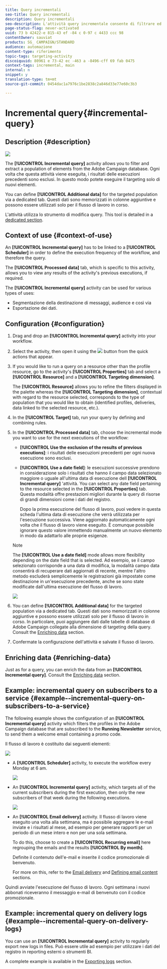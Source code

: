 ```yaml
---
title: Query incrementali
seo-title: Query incrementali
description: Query incrementali
seo-description: L'attività query incrementale consente di filtrare ed estrarre una popolazione di elementi dal database Adobe Campaign.
page-status-flag: never-activated
uuid: 73 b 42422-e 815-43 ef -84 c 0-97 c 4433 ccc 98
contentOwner: sauviat
products: SG_ CAMPAIGN/STANDARD
audience: automazione
content-type: riferimento
topic-tags: targeting-activity
discoiquuid: 80961 e 73-42 ec -463 a -8496-cff 69 fab 0475
context-tags: incremental, main
internal: n
snippet: y
translation-type: tm+mt
source-git-commit: 0454dac1a7976c1be2838c2a846d33e77e60c3b3

---
```



# Incremental query{#incremental-query}

## Description {#description}

![](assets/incremental.png)

The **[!UICONTROL Incremental query]** activity allows you to filter and extract a population of elements from the Adobe Campaign database. Ogni volta che questa attività viene eseguita, i risultati delle esecuzioni precedenti sono esclusi. In questo modo potete eseguire il targeting solo di nuovi elementi.

You can define **[!UICONTROL Additional data]** for the targeted population via a dedicated tab. Questi dati sono memorizzati in colonne aggiuntive e possono essere utilizzati solo per il flusso di lavoro in corso.

L'attività utilizza lo strumento di modifica query. This tool is detailed in a [dedicated section](../../automating/using/editing-queries.md#about-query-editor).

## Context of use {#context-of-use}

An **[!UICONTROL Incremental query]** has to be linked to a **[!UICONTROL Scheduler]** in order to define the execution frequency of the workflow, and therefore the query.

The **[!UICONTROL Processed data]** tab, which is specific to this activity, allows you to view any results of the activity's previous executions, if required.

The **[!UICONTROL Incremental query]** activity can be used for various types of uses:

* Segmentazione della destinazione di messaggi, audience e così via
* Esportazione dei dati.

## Configuration {#configuration}

1. Drag and drop an **[!UICONTROL Incremental query]** activity into your workflow.
1. Select the activity, then open it using the ![](assets/edit_darkgrey-24px.png) button from the quick actions that appear.
1. If you would like to run a query on a resource other than the profile resource, go to the activity's **[!UICONTROL Properties]** tab and select a **[!UICONTROL Resource]** and a **[!UICONTROL Targeting dimension]**.

   The **[!UICONTROL Resource]** allows you to refine the filters displayed in the palette whereas the **[!UICONTROL Targeting dimension]**, contextual with regard to the resource selected, corresponds to the type of population that you would like to obtain (identified profiles, deliveries, data linked to the selected resource, etc.).

1. In the **[!UICONTROL Target]** tab, run your query by defining and combining rules.
1. In the **[!UICONTROL Processed data]** tab, choose the incremental mode you want to use for the next executions of the workflow:

   * **[!UICONTROL Use the exclusion of the results of previous executions]**: i risultati delle esecuzioni precedenti per ogni nuova esecuzione sono esclusi.
   * **[!UICONTROL Use a date field]**: le esecuzioni successive prendono in considerazione solo i risultati che hanno il campo data selezionato maggiore o uguale all'ultima data di esecuzione dell **[!UICONTROL Incremental query]** 'attività. You can select any date field pertaining to the resource selected in the **[!UICONTROL Properties]** tab. Questa modalità offre prestazioni migliori durante la query di risorse di grandi dimensioni come i dati del registro.

      Dopo la prima esecuzione del flusso di lavoro, puoi vedere in questa scheda l'ultima data di esecuzione che verrà utilizzata per l'esecuzione successiva. Viene aggiornato automaticamente ogni volta che il flusso di lavoro viene eseguito. È comunque possibile ignorare questo valore immettendo manualmente un nuovo elemento in modo da adattarlo alle proprie esigenze.
   >[!NOTE]
   >
   >The **[!UICONTROL Use a date field]** mode allows more flexibility depending on the date field that is selected. Ad esempio, se il campo selezionato corrisponde a una data di modifica, la modalità campo data consentirà di recuperare dati aggiornati di recente, mentre l'altro metodo escluderà semplicemente le registrazioni già impostate come destinazione in un'esecuzione precedente, anche se sono state modificate dall'ultima esecuzione del flusso di lavoro.

   ![](assets/incremental_query_usedatefield.png)

1. You can define **[!UICONTROL Additional data]** for the targeted population via a dedicated tab. Questi dati sono memorizzati in colonne aggiuntive e possono essere utilizzati solo per il flusso di lavoro in corso. In particolare, puoi aggiungere dati dalle tabelle di database di Adobe Campaign collegate alla dimensione di targeting della query. Consult the [Enriching data](../../automating/using/query.md#enriching-data) section.
1. Confermate la configurazione dell'attività e salvate il flusso di lavoro.

## Enriching data {#enriching-data}

Just as for a query, you can enrich the data from an **[!UICONTROL Incremental query]**. Consult the [Enriching data](../../automating/using/query.md#enriching-data) section.

## Example: incremental query on subscribers to a service {#example--incremental-query-on-subscribers-to-a-service}

The following example shows the configuration of an **[!UICONTROL Incremental query]** activity which filters the profiles in the Adobe Campaign database that are subscribed to the **Running Newsletter** service, to send them a welcome email containing a promo code.

Il flusso di lavoro è costituito dai seguenti elementi:

![](assets/incremental_query_example1.png)

* A **[!UICONTROL Scheduler]** activity, to execute the workflow every Monday at 6 am.

   ![](assets/incremental_query_example2.png)

* An **[!UICONTROL Incremental query]** activity, which targets all of the current subscribers during the first execution, then only the new subscribers of that week during the following executions.

   ![](assets/incremental_query_example3.png)

* An **[!UICONTROL Email delivery]** activity. Il flusso di lavoro viene eseguito una volta alla settimana, ma è possibile aggregare le e-mail inviate e i risultati al mese, ad esempio per generare rapporti per un periodo di un mese intero e non per una sola settimana.

   To do this, choose to create a **[!UICONTROL Recurring email]** here regrouping the emails and the results **[!UICONTROL By month]**.

   Definite il contenuto dell'e-mail e inserite il codice promozionale di benvenuto.

   For more on this, refer to the [Email delivery](../../automating/using/email-delivery.md) and [Defining email content](../../designing/using/about-personalization.md) sections.

Quindi avviate l'esecuzione del flusso di lavoro. Ogni settimana i nuovi abbonati riceveranno il messaggio e-mail di benvenuto con il codice promozionale.

## Example: incremental query on delivery logs {#example--incremental-query-on-delivery-logs}

You can use an **[!UICONTROL Incremental query]** activity to regularly export new logs in files. Può essere utile ad esempio per utilizzare i dati del registro in reporting esterni o strumenti BI.

A complete example is available in the [Exporting logs](../../automating/using/exporting-logs.md) section.

